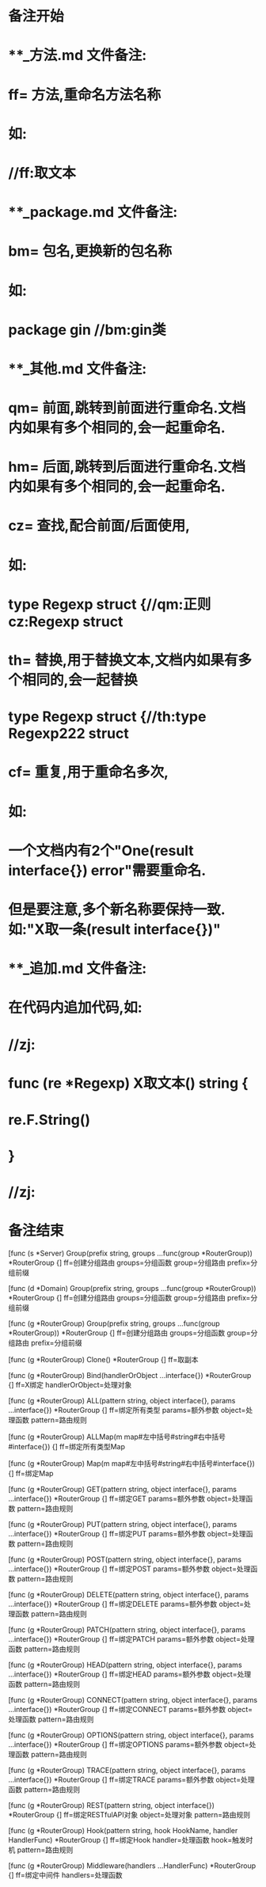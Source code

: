 # 备注开始
# **_方法.md 文件备注:
# ff= 方法,重命名方法名称
# 如:
# //ff:取文本

# **_package.md 文件备注:
# bm= 包名,更换新的包名称 
# 如: 
# package gin //bm:gin类

# **_其他.md 文件备注:
# qm= 前面,跳转到前面进行重命名.文档内如果有多个相同的,会一起重命名.
# hm= 后面,跳转到后面进行重命名.文档内如果有多个相同的,会一起重命名.
# cz= 查找,配合前面/后面使用,
# 如:
# type Regexp struct {//qm:正则 cz:Regexp struct
#
# th= 替换,用于替换文本,文档内如果有多个相同的,会一起替换
# type Regexp struct {//th:type Regexp222 struct
#
# cf= 重复,用于重命名多次,
# 如: 
# 一个文档内有2个"One(result interface{}) error"需要重命名.
# 但是要注意,多个新名称要保持一致. 如:"X取一条(result interface{})"

# **_追加.md 文件备注:
# 在代码内追加代码,如:
# //zj:
# func (re *Regexp) X取文本() string { 
#    re.F.String()
# }
# //zj:
# 备注结束

[func (s *Server) Group(prefix string, groups ...func(group *RouterGroup)) *RouterGroup {]
ff=创建分组路由
groups=分组函数
group=分组路由
prefix=分组前缀

[func (d *Domain) Group(prefix string, groups ...func(group *RouterGroup)) *RouterGroup {]
ff=创建分组路由
groups=分组函数
group=分组路由
prefix=分组前缀

[func (g *RouterGroup) Group(prefix string, groups ...func(group *RouterGroup)) *RouterGroup {]
ff=创建分组路由
groups=分组函数
group=分组路由
prefix=分组前缀

[func (g *RouterGroup) Clone() *RouterGroup {]
ff=取副本

[func (g *RouterGroup) Bind(handlerOrObject ...interface{}) *RouterGroup {]
ff=X绑定
handlerOrObject=处理对象

[func (g *RouterGroup) ALL(pattern string, object interface{}, params ...interface{}) *RouterGroup {]
ff=绑定所有类型
params=额外参数
object=处理函数
pattern=路由规则

[func (g *RouterGroup) ALLMap(m map#左中括号#string#右中括号#interface{}) {]
ff=绑定所有类型Map

[func (g *RouterGroup) Map(m map#左中括号#string#右中括号#interface{}) {]
ff=绑定Map

[func (g *RouterGroup) GET(pattern string, object interface{}, params ...interface{}) *RouterGroup {]
ff=绑定GET
params=额外参数
object=处理函数
pattern=路由规则

[func (g *RouterGroup) PUT(pattern string, object interface{}, params ...interface{}) *RouterGroup {]
ff=绑定PUT
params=额外参数
object=处理函数
pattern=路由规则

[func (g *RouterGroup) POST(pattern string, object interface{}, params ...interface{}) *RouterGroup {]
ff=绑定POST
params=额外参数
object=处理函数
pattern=路由规则

[func (g *RouterGroup) DELETE(pattern string, object interface{}, params ...interface{}) *RouterGroup {]
ff=绑定DELETE
params=额外参数
object=处理函数
pattern=路由规则

[func (g *RouterGroup) PATCH(pattern string, object interface{}, params ...interface{}) *RouterGroup {]
ff=绑定PATCH
params=额外参数
object=处理函数
pattern=路由规则

[func (g *RouterGroup) HEAD(pattern string, object interface{}, params ...interface{}) *RouterGroup {]
ff=绑定HEAD
params=额外参数
object=处理函数
pattern=路由规则

[func (g *RouterGroup) CONNECT(pattern string, object interface{}, params ...interface{}) *RouterGroup {]
ff=绑定CONNECT
params=额外参数
object=处理函数
pattern=路由规则

[func (g *RouterGroup) OPTIONS(pattern string, object interface{}, params ...interface{}) *RouterGroup {]
ff=绑定OPTIONS
params=额外参数
object=处理函数
pattern=路由规则

[func (g *RouterGroup) TRACE(pattern string, object interface{}, params ...interface{}) *RouterGroup {]
ff=绑定TRACE
params=额外参数
object=处理函数
pattern=路由规则

[func (g *RouterGroup) REST(pattern string, object interface{}) *RouterGroup {]
ff=绑定RESTfulAPI对象
object=处理对象
pattern=路由规则

[func (g *RouterGroup) Hook(pattern string, hook HookName, handler HandlerFunc) *RouterGroup {]
ff=绑定Hook
handler=处理函数
hook=触发时机
pattern=路由规则

[func (g *RouterGroup) Middleware(handlers ...HandlerFunc) *RouterGroup {]
ff=绑定中间件
handlers=处理函数
